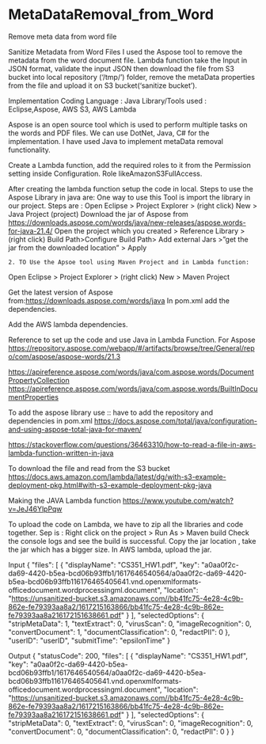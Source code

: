 # MetaDataRemoval_from_Word
 Remove meta data from word file

Sanitize Metadata from Word Files
I used the Aspose tool to remove the metadata from the word document file. Lambda function take the Input in JSON format, validate the input JSON then download the file from S3 bucket into local repository (‘/tmp/’) folder, remove the metaData properties from the file and upload it on S3 bucket(‘sanitize bucket’). 

Implementation
Coding Language  : Java
Library/Tools used : Eclipse,Aspose, AWS S3, AWS Lambda

Aspose is an open source tool which is used to perform multiple tasks on the words and PDF files. We can use DotNet, Java, C# for the implementation. I have used Java to implement metaData removal functionality.

Create a Lambda function, add the required roles to it from the Permission setting inside Configuration. Role likeAmazonS3FullAccess. 

After creating the lambda function setup the code in local. Steps to use the Aspose Library in java are:
One way to use this Tool is import the library in our project. Steps are :
 Open Eclipse > Project Explorer > (right click) New > Java Project (project) 
Download the jar of Aspose from https://downloads.aspose.com/words/java/new-releases/aspose.words-for-java-21.4/
Open the project which you created > Reference Library > (right click) Build Path>Configure Build Path> Add external Jars >”get the jar from the downloaded location” > Apply 


	2. TO Use the Apsoe tool using Maven Project and in Lambda function:
Open Eclipse > Project Explorer > (right click) New > Maven Project 

Get the latest version of Aspose from:https://downloads.aspose.com/words/java
In pom.xml add the dependencies.


Add the AWS lambda  dependencies.

Reference to set up the code and use Java in Lambda Function.
For Aspose
https://repository.aspose.com/webapp/#/artifacts/browse/tree/General/repo/com/aspose/aspose-words/21.3

https://apireference.aspose.com/words/java/com.aspose.words/DocumentPropertyCollection
https://apireference.aspose.com/words/java/com.aspose.words/BuiltInDocumentProperties


To add the aspose library use :: have to add the repository and dependencies in pom.xml
https://docs.aspose.com/total/java/configuration-and-using-aspose-total-java-for-maven/

https://stackoverflow.com/questions/36463310/how-to-read-a-file-in-aws-lambda-function-written-in-java

To download the file and read from the S3 bucket
https://docs.aws.amazon.com/lambda/latest/dg/with-s3-example-deployment-pkg.html#with-s3-example-deployment-pkg-java

Making the JAVA Lambda function
https://www.youtube.com/watch?v=JeJ46YlpPqw



To upload the code on Lambda, we have to zip all the libraries and code together. Sep is :
Right click on the project > Run As > Maven build 
Check the console logs and see the build is successful. 
Copy the jar location , take the jar which has a bigger size.
In AWS lambda, upload the jar.


  
Input
{
  "files": [
    {
      "displayName": "CS351_HW1.pdf",
      "key": "a0aa0f2c-da69-4420-b5ea-bcd06b93ffb1/1617646540564/a0aa0f2c-da69-4420-b5ea-bcd06b93ffb116176465405641.vnd.openxmlformats-officedocument.wordprocessingml.document",
      "location": "https://unsanitized-bucket.s3.amazonaws.com//bb41fc75-4e28-4c9b-862e-fe79393aa8a2/1617215163866/bb41fc75-4e28-4c9b-862e-fe79393aa8a216172151638661.pdf"
    }
  ],
  "selectedOptions": {
    "stripMetaData": 1,
    "textExtract": 0,
    "virusScan": 0,
    "imageRecognition": 0,
    "convertDocument": 1,
    "documentClassification": 0,
    "redactPII": 0
  },
  "userID": "userID",
  "submitTime": "epsilonTime"
}


Output
{
  "statusCode": 200,
  "files": [
    {
      "displayName": "CS351_HW1.pdf",
      "key": "a0aa0f2c-da69-4420-b5ea-bcd06b93ffb1/1617646540564/a0aa0f2c-da69-4420-b5ea-bcd06b93ffb116176465405641.vnd.openxmlformats-officedocument.wordprocessingml.document",
      "location": "https://unsanitized-bucket.s3.amazonaws.com//bb41fc75-4e28-4c9b-862e-fe79393aa8a2/1617215163866/bb41fc75-4e28-4c9b-862e-fe79393aa8a216172151638661.pdf"
    }
  ],
  "selectedOptions": {
    "stripMetaData": 0,
    "textExtract": 0,
    "virusScan": 0,
    "imageRecognition": 0,
    "convertDocument": 0,
    "documentClassification": 0,
    "redactPII": 0
  }
}



